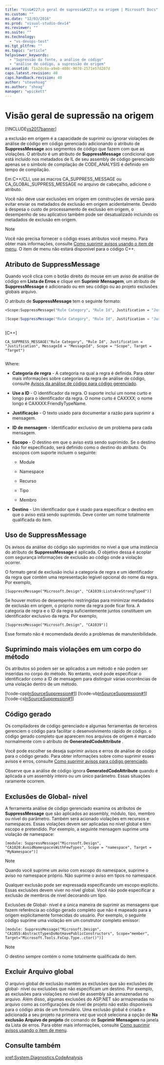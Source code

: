 ```yaml
---
title: "Vis&#227;o geral de supress&#227;o na origem | Microsoft Docs"
ms.custom: ""
ms.date: "12/03/2016"
ms.prod: "visual-studio-dev14"
ms.reviewer: ""
ms.suite: ""
ms.technology: 
  - "vs-devops-test"
ms.tgt_pltfrm: ""
ms.topic: "article"
helpviewer_keywords: 
  - "Supressão da fonte, a análise de código"
  - "análise de código, a supressão de origem"
ms.assetid: f1a2dc6a-a9eb-408c-9078-2571e57d207d
caps.latest.revision: 40
caps.handback.revision: 40
author: "stevehoag"
ms.author: "shoag"
manager: "wpickett"
---
```

# Vis&#227;o geral de supress&#227;o na origem
[!INCLUDE[vs2017banner](../code-quality/includes/vs2017banner.md)]

a exclusão em origem é a capacidade de suprimir ou ignorar violações de análise de código em código gerenciado adicionando o atributo de **SuppressMessage** aos segmentos de código que fazem com que as violações.  O atributo é um atributo de **SuppressMessage** condicional que está incluído nos metadados de IL de seu assembly de código gerenciado apenas se o símbolo de compilação de CODE\_ANALYSIS é definido em tempo de compilação.  
  
 Em C\+\+\/CLI, use as macros CA\_SUPPRESS\_MESSAGE ou CA\_GLOBAL\_SUPPRESS\_MESSAGE no arquivo de cabeçalho, adicione o atributo.  
  
 Você não deve usar exclusões em origem em construções de versão para evitar enviar os metadados de exclusão em origem acidentalmente.  Devido à despesa o custo de processamento de exclusão em origem, o desempenho de seu aplicativo também pode ser desatualizado incluindo os metadados de exclusão em origem.  
  
> [!NOTE]
>  Você não precisa fornecer o código esses atributos você mesmo.  Para obter mais informações, consulte [Como suprimir avisos usando o item de menu](../code-quality/how-to-suppress-warnings-by-using-the-menu-item.md).  O item de menu não estará disponível para o código C\+\+.  
  
## Atributo de SuppressMessage  
 Quando você clica com o botão direito do mouse em um aviso de análise de código em **Lista de Erros** e clique em **Suprimir Mensagem**, um atributo de **SuppressMessage** é adicionado ou em seu código ou ao projeto exclusões globais arquivo.  
  
 O atributo de **SuppressMessage** tem o seguinte formato:  
  
```vb  
<Scope:SuppressMessage("Rule Category", "Rule Id", Justification = "Justification", MessageId = "MessageId", Scope = "Scope", Target = "Target")>  
```  
  
```c#  
[Scope:SuppressMessage("Rule Category", "Rule Id", Justification = "Justification", MessageId = "MessageId", Scope = "Scope", Target = "Target")]  
  
```  
  
 \[C\+\+\]  
  
```  
CA_SUPPRESS_MESSAGE("Rule Category", "Rule Id", Justification = "Justification", MessageId = "MessageId", Scope = "Scope", Target = "Target")  
  
```  
  
 Where:  
  
-   **Categoria de regra** \- A categoria na qual a regra é definida.  Para obter mais informações sobre categorias da regra de análise de código, consulte [Avisos da análise de código para código gerenciado](../code-quality/code-analysis-for-managed-code-warnings.md).  
  
-   **Use a ID** \- O identificador da regra.  O suporte inclui um nome curto e longo para o identificador da regra.  O nome curto é CAXXXX; o nome longo é CAXXXX:FriendlyTypeName.  
  
-   **Justificação** \- O texto usado para documentar a razão para suprimir a mensagem.  
  
-   **ID de mensagem** \- Identificador exclusivo de um problema para cada mensagem.  
  
-   **Escopo** \- O destino em que o aviso está sendo suprimido.  Se o destino não for especificado, será definido como o destino do atributo.  Os escopos com suporte incluem o seguinte:  
  
    -   Module  
  
    -   Namespace  
  
    -   Recurso  
  
    -   Tipo  
  
    -   Membro  
  
-   **Destino** \- Um identificador que é usado para especificar o destino em que o aviso está sendo suprimido.  Deve conter um nome totalmente qualificada do item.  
  
## Uso de SuppressMessage  
 Os avisos da análise do código são suprimidos no nível a que uma instância do atributo de **SuppressMessage** é aplicada.  O objetivo dessa é acoplar com segurança informações de exclusão ao código onde a violação ocorrer.  
  
 O formato geral de exclusão inclui a categoria de regra e um identificador da regra que contém uma representação legível opcional do nome da regra.  Por exemplo,  
  
 `[SuppressMessage("Microsoft.Design", "CA1039:ListsAreStrongTyped")]`  
  
 Se houver motivo de desempenho restringidas para minimizar metadados de exclusão em origem, o próprio nome da regra pode ficar fora.  A categoria de regra e o ID da regra suficientemente juntos constituem um identificador exclusivo da regra.  Por exemplo,  
  
 `[SuppressMessage("Microsoft.Design", "CA1039")]`  
  
 Esse formato não é recomendada devido a problemas de manutenibilidade.  
  
## Suprimindo mais violações em um corpo do método  
 Os atributos só podem ser se aplicados a um método e não podem ser inseridas no corpo do método.  No entanto, você pode especificar o identificador como a ID de mensagem para distinguir várias ocorrências de uma violação dentro de um método.  
  
 [!code-cpp[InSourceSuppression#1](../code-quality/codesnippet/CPP/in-source-suppression-overview_1.cpp)]
 [!code-vb[InSourceSuppression#1](../code-quality/codesnippet/VisualBasic/in-source-suppression-overview_1.vb)]
 [!code-cs[InSourceSuppression#1](../code-quality/codesnippet/CSharp/in-source-suppression-overview_1.cs)]  
  
## Código gerado  
 Os compiladores de código gerenciado e algumas ferramentas de terceiros gerenciem o código para facilitar o desenvolvimento rápido de código.  o código gerado completo que aparecem nos arquivos de origem é marcado normalmente com o atributo de **GeneratedCodeAttribute** .  
  
 Você pode escolher se deseja suprimir avisos e erros de análise de código para o código gerado.  Para obter informações sobre como suprimir esses avisos e erros, consulte [Como suprimir avisos para código gerenciado](../code-quality/how-to-suppress-code-analysis-warnings-for-generated-code.md).  
  
 Observe que a análise de código ignora **GeneratedCodeAttribute** quando é aplicada a um assembly inteiro ou um único parâmetro.  Essas situações raramente ocorrem.  
  
## Exclusões de Global\- nível  
 A ferramenta análise de código gerenciado examina os atributos de **SuppressMessage** que são aplicados ao assembly, módulo, tipo, membro ou nível do parâmetro.  Também será acionado violações em recursos e namespaces.  Essas violações devem ser aplicadas no nível global e têm escopo e pretendido.  Por exemplo, a seguinte mensagem suprime uma violação de namespace:  
  
 `[module: SuppressMessage("Microsoft.Design", "CA1020:AvoidNamespacesWithFewTypes", Scope = "namespace", Target = "MyNamespace")]`  
  
> [!NOTE]
>  Quando você suprime um aviso com escopo do namespace, suprime o aviso no namespace próprio.  Não suprime o aviso em tipos no namespace.  
  
 Qualquer exclusão pode ser expressada especificando um escopo explícito.  Essas exclusões devem viver no nível global.  Você não pode especificar a exclusão de membros de nível decorando um tipo.  
  
 Exclusões de Global\- nível é a única maneira de suprimir as mensagens que fazem referência ao código gerado completo que não é mapeado para a origem explicitamente fornecidas do usuário.  Por exemplo, o seguinte código suprime uma violação em um construtor completo emissor:  
  
 `[module: SuppressMessage("Microsoft.Design", "CA1055:AbstractTypesDoNotHavePublicConstructors", Scope="member", Target="Microsoft.Tools.FxCop.Type..ctor()")]`  
  
> [!NOTE]
>  O destino sempre contém o nome totalmente qualificada do item.  
  
## Excluir Arquivo global  
 O arquivo global de exclusão mantém as exclusões que são exclusões de global\- nível ou exclusões que não especificam um destino.  Por exemplo, as exclusões para violações no nível de assembly são armazenadas no arquivo.  Além disso, algumas exclusões do ASP.NET são armazenadas no arquivo como as configurações de nível de projeto não estão disponíveis para o código atrás de um formulário.  Uma exclusão global é criada e adicionada a seu projeto na primeira vez que você seleciona a opção de **Na exclusão Arquivo de projeto** de comando de **Suprimir Mensagem** na janela da Lista de erros.  Para obter mais informações, consulte [Como suprimir avisos usando o item de menu](../code-quality/how-to-suppress-warnings-by-using-the-menu-item.md).  
  
## Consulte também  
 <xref:System.Diagnostics.CodeAnalysis>